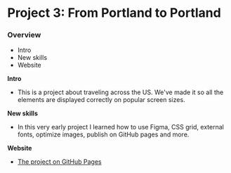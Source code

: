 # Project 3: From Portland to Portland

### Overview
* Intro
* New skills
* Website

**Intro**

* This is a project about traveling across the US. We've made it so all the elements are displayed correctly on popular screen sizes.

**New skills**

* In this very early project I learned how to use Figma, CSS grid, external fonts, optimize images, publish on GitHub pages and more.

**Website**

* [The project on GitHub Pages](https://galon7.github.io/web_project_3)
